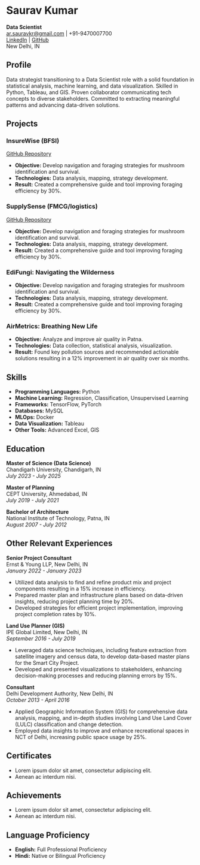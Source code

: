 
# Saurav Kumar
**Data Scientist**  
ar.sauravkr@gmail.com | +91-9470007700  
[LinkedIn](https://linkedin.com/in/arsauravkr) | [GitHub](https://github.com/arsauravkr)  
New Delhi, IN

## Profile
Data strategist transitioning to a Data Scientist role with a solid foundation in statistical analysis, machine learning, and data visualization. Skilled in Python, Tableau, and GIS. Proven collaborator communicating tech concepts to diverse stakeholders. Committed to extracting meaningful patterns and advancing data-driven solutions.

## Projects

### InsureWise (BFSI)
[GitHub Repository](https://github.com/arsauravkr/ML_Cls_BFSI_InsureWise)
- **Objective:** Develop navigation and foraging strategies for mushroom identification and survival.
- **Technologies:** Data analysis, mapping, strategy development.
- **Result:** Created a comprehensive guide and tool improving foraging efficiency by 30%.

### SupplySense (FMCG/logistics)
[GitHub Repository](https://github.com/arsauravkr/ML_Reg_FMCG_Supply_Chain)
- **Objective:** Develop navigation and foraging strategies for mushroom identification and survival.
- **Technologies:** Data analysis, mapping, strategy development.
- **Result:** Created a comprehensive guide and tool improving foraging efficiency by 30%.

### EdiFungi: Navigating the Wilderness
- **Objective:** Develop navigation and foraging strategies for mushroom identification and survival.
- **Technologies:** Data analysis, mapping, strategy development.
- **Result:** Created a comprehensive guide and tool improving foraging efficiency by 30%.

### AirMetrics: Breathing New Life
- **Objective:** Analyze and improve air quality in Patna.
- **Technologies:** Data collection, statistical analysis, visualization.
- **Result:** Found key pollution sources and recommended actionable solutions resulting in a 12% improvement in air quality over six months.

## Skills
- **Programming Languages:** Python
- **Machine Learning:** Regression, Classification, Unsupervised Learning
- **Frameworks:** TensorFlow, PyTorch
- **Databases:** MySQL
- **MLOps:** Docker
- **Data Visualization:** Tableau
- **Other Tools:** Advanced Excel, GIS

## Education
**Master of Science (Data Science)**  
Chandigarh University, Chandigarh, IN  
_July 2023 - July 2025_

**Master of Planning**  
CEPT University, Ahmedabad, IN  
_July 2019 - July 2021_

**Bachelor of Architecture**  
National Institute of Technology, Patna, IN  
_August 2007 - July 2012_

## Other Relevant Experiences

**Senior Project Consultant**  
Ernst & Young LLP, New Delhi, IN  
_January 2022 - January 2023_
- Utilized data analysis to find and refine product mix and project components resulting in a 15% increase in efficiency.
- Prepared master plan and infrastructure plans based on data-driven insights, reducing project planning time by 20%.
- Developed strategies for efficient project implementation, improving project completion rates by 10%.

**Land Use Planner (GIS)**  
IPE Global Limited, New Delhi, IN  
_September 2016 - July 2019_
- Leveraged data science techniques, including feature extraction from satellite imagery and census data, to develop data-based master plans for the Smart City Project.
- Developed and presented visualizations to stakeholders, enhancing decision-making processes and reducing planning errors by 15%.

**Consultant**  
Delhi Development Authority, New Delhi, IN  
_October 2013 - April 2016_
- Applied Geographic Information System (GIS) for comprehensive data analysis, mapping, and in-depth studies involving Land Use Land Cover (LULC) classification and change detection.
- Employed data insights to improve and enhance recreational spaces in NCT of Delhi, increasing public space usage by 25%.

## Certificates
- Lorem ipsum dolor sit amet, consectetur adipiscing elit.
- Aenean ac interdum nisi.

## Achievements
- Lorem ipsum dolor sit amet, consectetur adipiscing elit.
- Aenean ac interdum nisi.

## Language Proficiency
- **English:** Full Professional Proficiency
- **Hindi:** Native or Bilingual Proficiency
